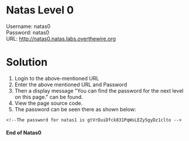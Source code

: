 # Natas Level 0

Username: natas0 <br/>
Password: natas0 <br/>
URL:      http://natas0.natas.labs.overthewire.org <br/>

# Solution

1. Login to the above-mentioned URL
2. Enter the above mentioned URL and Password
3. Then a display message "You can find the password for the next level on this page." can be found.
4. View the page source code.
5. The password can be seen there as shown below:

```
<!--The password for natas1 is gtVrDuiDfck831PqWsLEZy5gyDz1clto -->
```
#### End of Natas0
